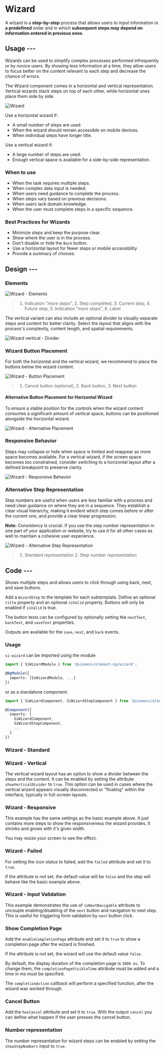 # Wizard

A wizard is a **step-by-step** process that allows users to input information in
**a predefined** order and in which **subsequent steps may depend on**
**information entered in previous ones**.

## Usage ---

Wizards can be used to simplify complex processes performed infrequently or by
novice users. By showing less information at a time, they allow users to focus
better on the content relevant to each step and decrease the chance of errors.

The Wizard component comes in a horizontal and vertical representation. Vertical
wizards stack steps on top of each other, while horizontal ones place them side
by side.

![Wizard](images/wizard.png)

Use a horizontal wizard if:

- A small number of steps are used.
- When the wizard should remain accessible on mobile devices.
- When individual steps have longer title.

Use a vertical wizard if:

- A large number of steps are used.
- Enough vertical space is available for a side-by-side representation.

### When to use

- When the task requires multiple steps.
- When complex data input is needed.
- When users need guidance to complete the process.
- When steps vary based on previous decisions.
- When users lack domain knowledge.
- When the user must complete steps in a specific sequence.

### Best Practices for Wizards

- Minimize steps and keep the purpose clear.
- Show where the user is in the process.
- Don't disable or hide the `Back` button.
- Use a horizontal layout for fewer steps or mobile accessibility
- Provide a summary of choices.

## Design ---

### Elements

![Wizard - Elements](images/wizard-usage-construction.png)

> 1. Indication "*more steps*", 2. Step completed, 3. Current step, 4. Future
  step, 5. Indication "*more steps*", 6. Label

The vertical variant can also include an optional divider to visually separate
steps and content for better clarity. Select the layout that aligns with the
process's complexity, content length, and spatial requirements.

![Wizard vertical - Divider](images/wizard-vertical-divider.png)

### Wizard Button Placement

For both the horizontal and the vertical wizard, we recommend to place the
buttons below the wizard content.

![Wizard - Button Placement](images/wizard-usage-button-placement.png)

> 1. Cancel button (optional), 2. Back button,  3. Next button

#### Alternative Button Placement for Horizontal Wizard

To ensure a stable position for the controls when the wizard content consumes a
significant amount of vertical space, buttons can be positioned alongside the
horizontal wizard.

![Wizard - Alternative Placement](images/wizard-usage-alternative-button-placement.png)

### Responsive Behavior

Steps may collapse or hide when space is limited and reappear as more space
becomes available. For a vertical wizard, if the screen space becomes too
constrained, consider switching to a horizontal layout after a defined
breakpoint to preserve clarity.

![Wizard - Responsive Behavior](images/wizard-usage-behavior-n-steps.png)

### Alternative Step Representation

Step numbers are useful when users are less familiar with a process and need
clear guidance on where they are in a sequence. They establish a clear visual
hierarchy, making it evident which step comes before or after the current one,
and provide a clear linear progression.

**Note:** Consistency is crucial. If you use the step number representation in
one part of your application or website, try to use it for all other cases as
well to maintain a cohesive user experience.

![Wizard - Alternative Step Representation](images/wizard-usage-steps.png)

> 1. Standard representation 2. Step number representation

## Code ---

Shows multiple steps and allows users to click through using back, next, and
save buttons.

Add a `WizardStep` to the template for each subtemplate. Define an optional
`title` property and an optional `isValid` property. Buttons will only be
enabled if `isValid` is true.

The button texts can be configured by optionally setting the `nextText`,
`backText`, and `saveText` properties.

Outputs are available for the `save`, `next`, and `back` events.

### Usage

`si-wizard` can be imported using the module

```ts
import { SiWizardModule } from '@siemens/element-ng/wizard';

@NgModule({
  imports: [SiWizardModule, ...]
})
```

or as a standalone component:

```ts
import { SiWizardComponent, SiWizardStepComponent } from '@siemens/element-ng/wizard';

@Component({
  imports: [
    SiWizardComponent,
    SiWizardStepComponent,
    ...
  ]
})
```

### Wizard - Standard

<si-docs-component example="si-wizard/si-wizard" height="270"></si-docs-component>

### Wizard - Vertical

The vertical wizard layout has an option to show a divider between the steps and
the content. It can be enabled by setting the attribute `showVerticalDivider` to
`true`. This option can be used in cases where the vertical wizard appears
visually disconnected or "floating" within the interface, typically in
full-screen layouts.

<si-docs-component example="si-wizard/si-wizard-vertical" height="290"></si-docs-component>

### Wizard - Responsive

This example has the same settings as the basic example above. It just contains
more steps to show the responsiveness the wizard provides. It shrinks and grows
with it's given width.

You may resize your screen to see the effect.

<si-docs-component example="si-wizard/si-wizard-dynamical" height="340"></si-docs-component>

### Wizard - Failed

For setting the icon status to failed, add the `failed` attribute and set it to
`true`.

If the attribute is not set, the default value will be `false` and the step will
behave like the basic example above.

<si-docs-component example="si-wizard/si-wizard-failed" height="270"></si-docs-component>

### Wizard - Input Validation

This example demonstrates the use of `isNextNavigable` attribute to uncouple
enabling/disabling of the `next` button and navigation to next step. This is
useful for triggering form validation by `next` button click.

<si-docs-component example="si-wizard/si-wizard-input-validation" height="270"></si-docs-component>

### Show Completion Page

Add the `enableCompletionPage` attribute and set it to `true` to show a
completion page after the wizard is finished.

If the attribute is not set, the wizard will use the default value `false`.

By default, the display duration of the completion page is `3000 ms`. To change
them, the `completionPageVisibleTime` attribute must be added and a time in ms
must be specified.

The `completionAction` callback will perform a specified function, after the
wizard was worked through.

<si-docs-component example="si-wizard/si-wizard-show-completion-page" height="270"></si-docs-component>

### Cancel Button

Add the `hasCancel` attribute and set it to `true`. With the output `cancel`
you can define what happen if the user presses the cancel button.

<si-docs-component example="si-wizard/si-wizard-cancel-button" height="270"></si-docs-component>

### Number representation

The number representation for wizard steps can be enabled by setting the
`showStepNumbers` input to `true`.

<si-docs-component example="si-wizard/si-wizard-numbered-steps" height="340"></si-docs-component>

<si-docs-api component="SiWizardComponent"></si-docs-api>

<si-docs-api component="SiWizardStepComponent"></si-docs-api>

<si-docs-types></si-docs-types>
